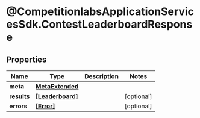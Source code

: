 # @CompetitionlabsApplicationServicesSdk.ContestLeaderboardResponse

## Properties

Name | Type | Description | Notes
------------ | ------------- | ------------- | -------------
**meta** | [**MetaExtended**](MetaExtended.md) |  | 
**results** | [**[Leaderboard]**](Leaderboard.md) |  | [optional] 
**errors** | [**[Error]**](Error.md) |  | [optional] 


